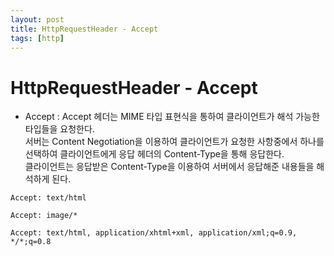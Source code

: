 ```yaml
---
layout: post
title: HttpRequestHeader - Accept
tags: [http]
---
```


# HttpRequestHeader - Accept

+ Accept : Accept 헤더는 MIME 타입 표현식을 통하여 클라이언트가 해석 가능한 타입들을 요청한다.   
서버는 Content Negotiation을 이용하여 클라이언트가 요청한 사항중에서 하나를 선택하여 클라이언트에게 응답 헤더의 Content-Type을 통해 응답한다.   
클라이언트는 응답받은 Content-Type을 이용하여 서버에서 응답해준 내용들을 해석하게 된다.   

```
Accept: text/html

Accept: image/*

Accept: text/html, application/xhtml+xml, application/xml;q=0.9, */*;q=0.8
```
